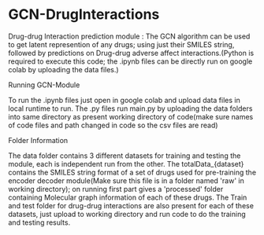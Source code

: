 # GCN-DrugInteractions
Drug-drug Interaction prediction module : The GCN algorithm can be used to get latent represention of any drugs; using just their SMILES string, followed by predictions on Drug-drug adverse affect interactions.(Python is required to execute this code; the .ipynb files can be directly run on google colab by uploading the data files.)

Running GCN-Module

To run the .ipynb files just open in google colab and upload data files in local runtime to run. The .py files run main.py by uploading the data folders into same directory as present working directory of code(make sure names of code files and path changed in code so the csv files are read)

Folder Information

The data folder contains 3 different datasets for training and testing the module, each is independent run from the other. 
The totalData_{dataset} contains the SMILES string format of a set of drugs used for pre-training the encoder decoder module(Make sure this file is in a folder named 'raw' in working directory); on running first part gives a 'processed' folder containing Molecular graph information of each of these drugs.
The Train and test folder for drug-drug interactions are also present for each of these datasets, just upload to working directory and run code to do the training and testing results.

